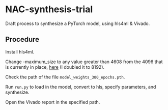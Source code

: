 # NAC-synthesis-trial

Draft process to synthesize a PyTorch model, using hls4ml & Vivado.

## Procedure

Install hls4ml.

Change -maximum_size to any value greater than 4608 from the 4096 that is currently in place, [here](https://github.com/fastmachinelearning/hls4ml/blob/main/hls4ml/templates/vivado/build_prj.tcl#L164) (I doubled it to 8192).

Check the path of the file `model_weights_300_epochs.pth`.

Run `run.py` to load in the model, convert to hls, specify parameters, and synthesize.

Open the Vivado report in the specified path.
